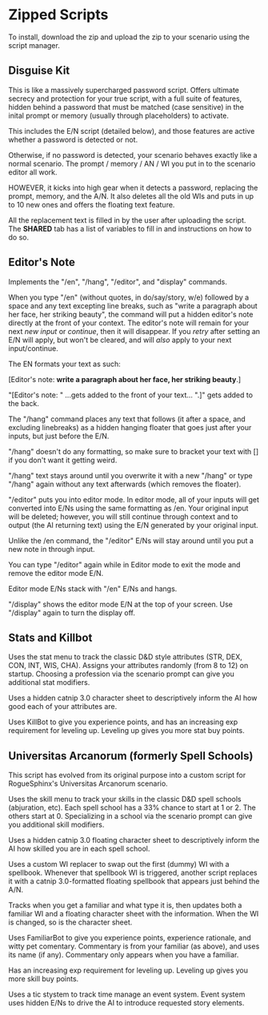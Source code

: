 
# Zipped Scripts
To install, download the zip and upload the zip to your scenario using the script manager.

## Disguise Kit
This is like a massively supercharged password script. Offers ultimate secrecy and protection for your true script, with a full suite of features, hidden behind a password that must be matched (case sensitive) in the inital prompt or memory (usually through placeholders) to activate.


This includes the E/N script (detailed below), and those features are active whether a password is detected or not.


Otherwise, if no password is detected, your scenario behaves exactly like a normal scenario. The prompt / memory / AN / WI you put in to the scenario editor all work.

HOWEVER, it kicks into high gear when it detects a password, replacing the prompt, memory, and the A/N. It also deletes all the old WIs and puts in up to 10 new ones and offers the floating text feature.

All the replacement text is filled in by the user after uploading the script. The **SHARED** tab has a list of variables to fill in and instructions on how to do so.


## Editor's Note
Implements the "/en", "/hang", "/editor", and "display" commands. 

When you type "/en" (without quotes, in do/say/story, w/e) followed by a space and any text excepting line breaks, such as "write a paragraph about her face, her striking beauty", the command will put a hidden editor's note directly at the front of your context. The editor's note will remain for your next *new input* or *continue*, then it will disappear. If you *retry* after setting an E/N will apply, but won't be cleared, and will *also* apply to your next input/continue.

The EN formats your text as such:

\[Editor's note: **write a paragraph about her face, her striking beauty**.\]

"\[Editor's note: " ...gets added to the front of your text... ".\]" gets added to the back.



The "/hang" command places any text that follows (it after a space, and excluding linebreaks) as a hidden hanging floater that goes just after your inputs, but just before the E/N. 

"/hang" doesn't do any formatting, so make sure to bracket your text with [] if you don't want it getting weird. 

"/hang" text stays around until you overwrite it with a new "/hang" or type "/hang" again without any text afterwards (which removes the floater).


"/editor" puts you into editor mode. In editor mode, all of your inputs will get converted into E/Ns using the same formatting as /en. Your original input will be deleted; however, you will still continue through context and to output (the AI returning text) using the E/N generated by your original input. 

Unlike the /en command, the "/editor" E/Ns will stay around until you put a new note in through input.

You can type "/editor" again while in Editor mode to exit the mode and remove the editor mode E/N.

Editor mode E/Ns stack with "/en" E/Ns and hangs.


"/display" shows the editor mode E/N at the top of your screen. Use "/display" again to turn the display off.


## Stats and Killbot
Uses the stat menu to track the classic D&D style attributes (STR, DEX, CON, INT, WIS, CHA). Assigns your attributes randomly (from 8 to 12) on startup. Choosing a profession via the scenario prompt can give you additional stat modifiers.

Uses a hidden catnip 3.0 character sheet to descriptively inform the AI how good each of your attributes are.

Uses KillBot to give you experience points, and has an increasing exp requirement for leveling up. Leveling up gives you more stat buy points.  


## Universitas Arcanorum (formerly Spell Schools)
This script has evolved from its original purpose into a custom script for RogueSphinx's Universitas Arcanorum scenario.

Uses the skill menu to track your skills in the classic D&D spell schools (abjuration, etc). Each spell school has a 33% chance to start at 1 or 2. The others start at 0. Specializing in a school via the scenario prompt can give you additional skill modifiers.

Uses a hidden catnip 3.0 floating character sheet to descriptively inform the AI how skilled you are in each spell school.

Uses a custom WI replacer to swap out the first (dummy) WI with a spellbook. Whenever that spellbook WI is triggered, another script replaces it with a catnip 3.0-formatted floating spellbook that appears just behind the A/N.

Tracks when you get a familiar and what type it is, then updates both a familiar WI and a floating character sheet with the information. When the WI is changed, so is the character sheet.

Uses FamiliarBot to give you experience points, experience rationale, and witty pet comentary. Commentary is from your familiar (as above), and uses its name (if any). Commentary only appears when you have a familiar. 

Has an increasing exp requirement for leveling up. Leveling up gives you more skill buy points.

Uses a tic stystem to track time manage an event system. Event system uses hidden E/Ns to drive the AI to introduce requested story elements.
